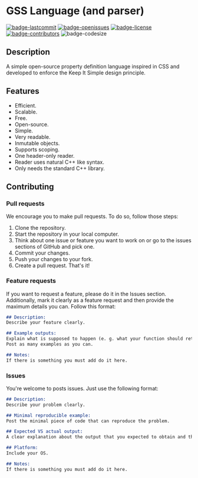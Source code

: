 # GSS Language (and parser)
[![badge-lastcommit](https://img.shields.io/github/last-commit/GaryNLOL/GSS-Language?style=for-the-badge)](https://github.com/GaryNLOL/GSS-Language/commits/main)
[![badge-openissues](https://img.shields.io/github/issues-raw/GaryNLOL/GSS-Language?style=for-the-badge)](https://github.com/GaryNLOL/GSS-Language/issues)
[![badge-license](https://img.shields.io/github/license/GaryNLOL/GSS-Language?style=for-the-badge)](https://github.com/GaryNLOL/GSS-Language/blob/main/docs/LICENSE)
[![badge-contributors](https://img.shields.io/github/contributors/GaryNLOL/GSS-Language?style=for-the-badge)](https://github.com/GaryNLOL/GSS-Language/graphs/contributors)
![badge-codesize](https://img.shields.io/github/languages/code-size/GaryNLOL/GSS-Language?style=for-the-badge)

## Description
A simple open-source property definition language inspired in CSS and developed to enforce the Keep It Simple design principle.

## Features
- Efficient.
- Scalable.
- Free.
- Open-source.
- Simple.
- Very readable.
- Inmutable objects.
- Supports scoping.
- One header-only reader.
- Reader uses natural C++ like syntax.
- Only needs the standard C++ library.

## Contributing
### Pull requests
We encourage you to make pull requests. To do so, follow those steps:
1. Clone the repository.
2. Start the repository in your local computer.
3. Think about one issue or feature you want to work on or go to the issues sections of GitHub and pick one.
4. Commit your changes.
5. Push your changes to your fork.
6. Create a pull request.
That's it!

### Feature requests
If you want to request a feature, please do it in the Issues section. Additionally, mark it clearly as a feature request and then provide the maximum details you can. Follow this format:
```markdown
## Description:
Describe your feature clearly.

## Example outputs:
Explain what is supposed to happen (e. g. what your function should return when is called).
Post as many examples as you can.

## Notes:
If there is something you must add do it here.
```

### Issues
You're welcome to posts issues. Just use the following format:
```markdown
## Description:
Describe your problem clearly.

## Minimal reproducible example:
Post the minimal piece of code that can reproduce the problem.

## Expected VS actual output:
A clear explanation about the output that you expected to obtain and the output you obtained.

## Platform:
Include your OS.

## Notes:
If there is something you must add do it here.
```
